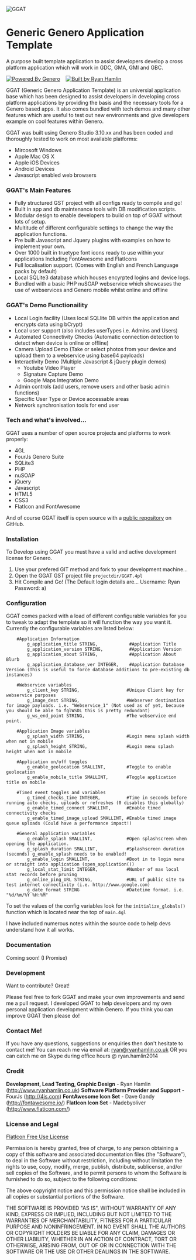 ![GGAT](http://i.imgur.com/b4dLZz7.png)
# Generic Genero Application Template
A purpose built template application to assist developers develop a cross platform application which will work in GDC, GMA, GMI and GBC. 

[![Powered By Genero](http://i.imgur.com/m0vHCJl.png)](http://4js.com/products/)&nbsp;&nbsp;&nbsp;&nbsp;[![Built by Ryan Hamlin](http://i.imgur.com/24Bf8Ql.png)](http://www.ryanhamlin.co.uk)

GGAT (Generic Genero Application Template) is an universial application base which has been designed to assist developers in developing cross platform applications by providing the basis and the necessary tools for a Genero based apps. It also comes bundled with tech demos and many other features which are useful to test out new environments and give developers example on cool features within Genero.  

GGAT was built using Genero Studio 3.10.xx and has been coded and thoroughly tested to work on most available platforms:
  - Mircosoft Windows
  - Apple Mac OS X
  - Apple iOS Devices
  - Android Devices
  - Javascript enabled web browsers

### GGAT's Main Features
  - Fully structured GST project with all configs ready to compile and go!
  - Built in app and db maintenance tools with DB modification scripts.
  - Modular design to enable developers to build on top of GGAT without lots of setup.
  - Multitude of different configurable settings to change the way the application functions.
  - Pre built Javascript and Jquery plugins with examples on how to implement your own.
  - Over 1000 built in truetype font icons ready to use within your applications Including FontAwesome and FlatIcons
  - Full localisation support. (Comes with English and French Language packs by default)
  - Local SQLite3 database which houses encyrpted logins and device logs.
  - Bundled with a basic PHP nuSOAP webservice which showcases the use of webservices and Genero mobile whilst online and offline

### GGAT's Demo Functionaility 
  - Local Login facility (Uses local SQLlite DB within the application and encrypts data using bCrypt)
  - Local user support (also includes userTypes i.e. Admins and Users)
  - Automated Connectivity Checks (Automatic connection detection to detect when device is online or offline)
  - Camera Upload Demo (Take or select photos from your device and upload them to a webservice using base64 payloads)
  - Interactivity Demo (Multiple Javascript & jQuery plugin demos)
    - Youtube Video Player
    - Signature Capture Demo
    - Google Maps Integration Demo
  - Admin controls (add users, remove users and other basic admin functions) 
  - Specific User Type or Device accessable areas
  - Network synchronisation tools for end user

### Tech and what's involved...

GGAT uses a number of open source projects and platforms to work properly:

* 4GL
* FourJs Genero Suite
* SQLite3
* PHP
* nuSOAP
* jQuery
* Javascript
* HTML5
* CSS3
* FlatIcon and FontAwesome

And of course GGAT itself is open source with a [public repository](https://github.com/swingflip/Generic-Genero-Application-Template) on GitHub.

### Installation

To Develop using GGAT you must have a valid and active development license for Genero.

  1) Use your prefered GIT method and fork to your development machine...
  2) Open the GGAT GST project file `projectdir/GGAT.4pl`
  3) Hit Compile and Go! (The Default login details are... Username: Ryan Password: a)

### Configuration 

GGAT comes packed with a load of different configurable variables for you to tweak to adapt the template so it will function the way you want it. Currently the configurable variables are listed below:

```
    #Application Information
        g_application_title STRING,            #Application Title
        g_application_version STRING,          #Application Version
        g_application_about STRING,            #Application About Blurb
        g_application_database_ver INTEGER,    #Application Database Version (This is useful to force database additions to pre-existing db instances) 

    #Webservice variables
        g_client_key STRING,                  #Unique Client key for webservice purposes
        g_image_dest STRING,                  #Webserver destination for image payloads. i.e. "Webservice_1" (Not used as of yet, because you should be able to fglWSDL this is pretty redundant)
        g_ws_end_point STRING,                #The webservice end point. 
        
    #Application Image variables
        g_splash_width STRING,                #Login menu splash width when not in mobile
        g_splash_height STRING,               #Login menu splash height when not in mobile

    #Application on/off toggles
        g_enable_geolocation SMALLINT,        #Toggle to enable geolocation
        g_enable_mobile_title SMALLINT,       #Toggle application title on mobile

    #Timed event toggles and variables
        g_timed_checks_time INTEGER,          #Time in seconds before running auto checks, uploads or refreshes (0 disables this globally)
        g_enable_timed_connect SMALLINT,      #Enable timed connectivity checks
        g_enable_timed_image_upload SMALLINT, #Enable timed image queue uploads (Could have a performance impact!)

    #General application variables
        g_enable_splash SMALLINT,             #Open splashscreen when opening the application.
        g_splash_duration SMALLINT,           #Splashscreen duration (seconds) g_enable_splash needs to be enabled!
        g_enable_login SMALLINT,              #Boot in to login menu or straight into application (open_application())
        g_local_stat_limit INTEGER,           #Number of max local stat records before pruning
        g_online_ping_URL STRING,             #URL of public site to test internet connectivity (i.e. http://www.google.com)
        g_date_format STRING                  #Datetime format. i.e. "%d/%m/%Y %H:%M"
```
To set the values of the config variables look for the `initialize_globals()` function which is located near the top of `main.4gl`

I have included numerous notes within the source code to help devs understand how it all works.

### Documentation

Coming soon! (I Promise)

### Development

Want to contribute? Great!

Please feel free to fork GGAT and make your own improvements and send me a pull request. I developed GGAT to help developers and my own personal application development within Genero. If you think you can improve GGAT then please do!

### Contact Me!
If you have any questions, suggestions or enquiries then don't hesitate to contact me! You can reach me via email at: [ryan@ryanhamlin.co.uk](mailto:ryan@ryanhamlin.co.uk)
OR
you can catch me on Skype during office hours @ ryan.hamlin2014

### Credit
**Development, Lead Testing, Graphic Design** - Ryan Hamlin (http://www.ryanhamlin.co.uk)
**Software Platform Provider and Support** - FourJs (http://4js.com)
**FontAwesome Icon Set** - Dave Gandy (http://fontawesome.io/)
**FlatIcon Icon Set** - Madebyoliver (http://www.flaticon.com/)
### License and Legal

[FlatIcon Free Use License](https://profile.flaticon.com/license/free)

Permission is hereby granted, free of charge, to any person obtaining a copy of this software and associated documentation files (the "Software"), to deal in the Software without restriction, including without limitation the rights to use, copy, modify, merge, publish, distribute, sublicense, and/or sell copies of the Software, and to permit persons to whom the Software is furnished to do so, subject to the following conditions:

The above copyright notice and this permission notice shall be included in all copies or substantial portions of the Software.

THE SOFTWARE IS PROVIDED "AS IS", WITHOUT WARRANTY OF ANY KIND, EXPRESS OR IMPLIED, INCLUDING BUT NOT LIMITED TO THE WARRANTIES OF MERCHANTABILITY, FITNESS FOR A PARTICULAR PURPOSE AND NONINFRINGEMENT. IN NO EVENT SHALL THE
AUTHORS OR COPYRIGHT HOLDERS BE LIABLE FOR ANY CLAIM, DAMAGES OR OTHER LIABILITY, WHETHER IN AN ACTION OF CONTRACT, TORT OR OTHERWISE, ARISING FROM, OUT OF OR IN CONNECTION WITH THE SOFTWARE OR THE USE OR OTHER DEALINGS IN THE SOFTWARE.


